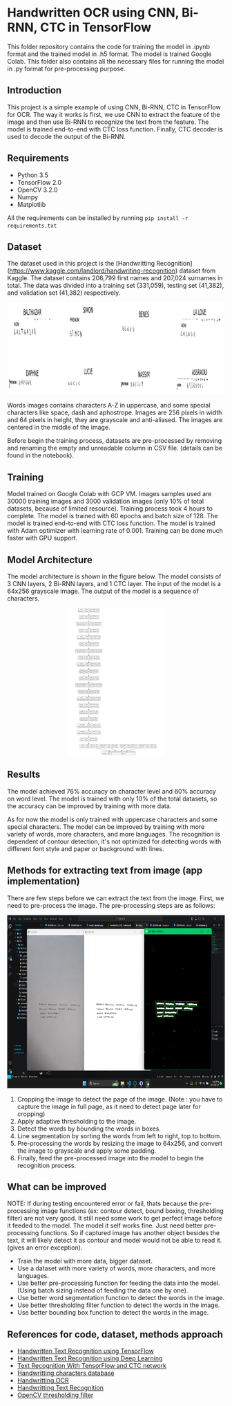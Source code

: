 # Handwritten OCR using CNN, Bi-RNN, CTC in TensorFlow

This folder repository contains the code for training the model in .ipynb format and the trained model in .h5 format. The model is trained Google Colab. This folder also contains all the necessary files for running the model in .py format for pre-processing purpose.

## Introduction

This project is a simple example of using CNN, Bi-RNN, CTC in TensorFlow for OCR.
The way it works is first, we use CNN to extract the feature of the image and then use Bi-RNN to recognize the text from the feature. The model is trained end-to-end with CTC loss function. Finally, CTC decoder is used to decode the output of the Bi-RNN.

## Requirements

- Python 3.5
- TensorFlow 2.0
- OpenCV 3.2.0
- Numpy
- Matplotlib

All the requirements can be installed by running `pip install -r requirements.txt`

## Dataset

The dataset used in this project is the [Handwritting Recognition] (https://www.kaggle.com/landlord/handwriting-recognition) dataset from Kaggle. The dataset contains 206,799 first names and 207,024 surnames in total. The data was divided into a training set (331,059), testing set (41,382), and validation set (41,382) respectively.

<p align="center"><img src ="doc/dataset_preview.png?raw=true" height="212" alt="Dataset Preview" /></p>

Words images contains characters A-Z in uppercase, and some special characters like space, dash and aphostrope. Images are 256 pixels in width and 64 pixels in height, they are grayscale and anti-aliased. The images are centered in the middle of the image.

Before begin the training process, datasets are pre-processed by removing and renaming the empty and unreadable column in CSV file. (details can be found in the notebook).

## Training

Model trained on Google Colab with GCP VM. Images samples used are 30000 training images and 3000 validation images (only 10% of total datasets, because of limited resource). Training process took 4 hours to complete. The model is trained with 60 epochs and batch size of 128. The model is trained end-to-end with CTC loss function. The model is trained with Adam optimizer with learning rate of 0.001.
Training can be done much faster with GPU support.

## Model Architecture

The model architecture is shown in the figure below. The model consists of 3 CNN layers, 2 Bi-RNN layers, and 1 CTC layer. The input of the model is a 64x256 grayscale image. The output of the model is a sequence of characters.

<p align="center"><img src ="doc/model_structure.png?raw=true" height="340" alt="Model Structure" /></p>

## Results

The model achieved 76% accuracy on character level and 60% accuracy on word level. The model is trained with only 10% of the total datasets, so the accuracy can be improved by training with more data. 

As for now the model is only trained with uppercase characters and some special characters. The model can be improved by training with more variety of words, more characters, and more languages. The recognition is dependent of contour detection, it's not optimized for detecting words with different font style and paper or background with lines.

## Methods for extracting text from image (app implementation)

There are few steps before we can extract the text from the image. First, we need to pre-process the image. The pre-processing steps are as follows:

<p align="center"><img src ="doc/processing-image.png?raw=true" height="400" alt="Dataset Preview" /></p>

1. Cropping the image to detect the page of the image. (Note : you have to capture the image in full page, as it need to detect page later for cropping)
2. Apply adaptive thresholding to the image.
3. Detect the words by bounding the words in boxes.
4. Line segmentation by sorting the words from left to right, top to bottom.
5. Pre-processing the words by resizing the image to 64x256, and convert the image to grayscale and apply some padding.
6. Finally, feed the pre-processed image into the model to begin the recognition process.

## What can be improved
NOTE: If during testing encountered error or fail, thats because the pre-processing image functions (ex: contour detect, bound boxing, thresholding filter) are not very good. It still need some work to get perfect image before it feeded to the model. The model it self works fine. Just need better pre-processing functions. So if captured image has another object besides the text, it will likely detect it as contour and model would not be able to read it. (gives an error exception).

- Train the model with more data, bigger dataset.
- Use a dataset with more variety of words, more characters, and more languages.
- Use better pre-processing function for feeding the data into the model. (Using batch sizing instead of feeding the data one by one).
- Use better word segmentation function to detect the words in the image.
- Use better thresholding filter function to detect the words in the image.
- Use better bounding box function to detect the words in the image.

## References for code, dataset, methods approach

- [Handwritten Text Recognition using TensorFlow](https://towardsdatascience.com/handwritten-text-recognition-using-tensorflow-2-0-f4352b7afe16)
- [Handwritten Text Recognition using Deep Learning](https://towardsdatascience.com/handwritten-text-recognition-using-deep-learning-8a782c93c2fa)
- [Text Recognition With TensorFlow and CTC network](https://pylessons.com/ctc-text-recognition)
- [Handwritting characters database](https://github.com/sueiras/handwritting_characters_database)
- [Handwritting OCR](https://github.com/Breta01/handwriting-ocr)
- [Handwritting Text Recognition](https://medium.com/@mohini.1893/handwriting-text-recognition-236b33c5caa4)
- [OpenCV thresholding filter](https://stackoverflow.com/questions/32913157/how-to-get-magic-color-effect-like-cam-scanner-using-opencv)
